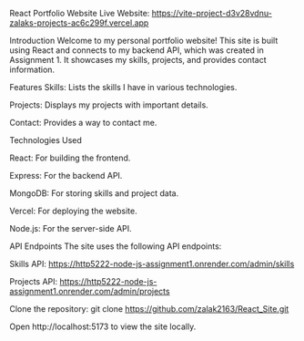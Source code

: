 React Portfolio Website
Live Website: https://vite-project-d3v28vdnu-zalaks-projects-ac6c299f.vercel.app

Introduction
Welcome to my personal portfolio website! This site is built using React and connects to my backend API, which was created in Assignment 1. It showcases my skills, projects, and provides contact information.

Features
Skills: Lists the skills I have in various technologies.

Projects: Displays my projects with important details.

Contact: Provides a way to contact me.

Technologies Used

React: For building the frontend.

Express: For the backend API.

MongoDB: For storing skills and project data.

Vercel: For deploying the website.

Node.js: For the server-side API.

API Endpoints
The site uses the following API endpoints:

Skills API: https://http5222-node-js-assignment1.onrender.com/admin/skills

Projects API: https://http5222-node-js-assignment1.onrender.com/admin/projects


Clone the repository:
git clone https://github.com/zalak2163/React_Site.git

Open http://localhost:5173 to view the site locally.
